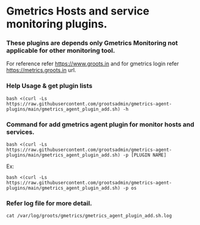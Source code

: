 # Gmetrics Hosts and service monitoring plugins.

### These plugins are depends only Gmetrics Monitoring not applicable for other monitoring tool.
For reference refer https://www.groots.in and for gmetrics login refer https://metrics.groots.in url.

### Help Usage & get plugin lists

```bash <(curl -Ls https://raw.githubusercontent.com/grootsadmin/gmetrics-agent-plugins/main/gmetrics_agent_plugin_add.sh) -h```

### Command for add gmetrics agent plugin for monitor hosts and services.

```bash <(curl -Ls https://raw.githubusercontent.com/grootsadmin/gmetrics-agent-plugins/main/gmetrics_agent_plugin_add.sh) -p [PLUGIN NAME]```

Ex:

```bash <(curl -Ls https://raw.githubusercontent.com/grootsadmin/gmetrics-agent-plugins/main/gmetrics_agent_plugin_add.sh) -p os```

### Refer log file for more detail.

```cat /var/log/groots/gmetrics/gmetrics_agent_plugin_add.sh.log ```
